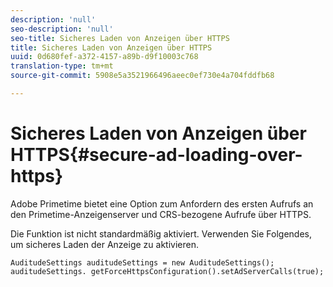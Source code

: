 ```yaml
---
description: 'null'
seo-description: 'null'
seo-title: Sicheres Laden von Anzeigen über HTTPS
title: Sicheres Laden von Anzeigen über HTTPS
uuid: 0d680fef-a372-4157-a89b-d9f10003c768
translation-type: tm+mt
source-git-commit: 5908e5a3521966496aeec0ef730e4a704fddfb68

---
```



# Sicheres Laden von Anzeigen über HTTPS{#secure-ad-loading-over-https}

Adobe Primetime bietet eine Option zum Anfordern des ersten Aufrufs an den Primetime-Anzeigenserver und CRS-bezogene Aufrufe über HTTPS.

Die Funktion ist nicht standardmäßig aktiviert. Verwenden Sie Folgendes, um sicheres Laden der Anzeige zu aktivieren.

```
AuditudeSettings auditudeSettings = new AuditudeSettings(); 
auditudeSettings. getForceHttpsConfiguration().setAdServerCalls(true);
```

